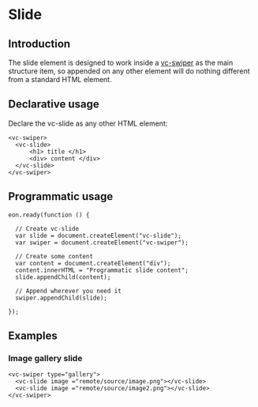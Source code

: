 # Slide

## Introduction

The slide element is designed to work inside a [vc-swiper](/vimlet/VimletComet/master/docs/release/index.html#!version=1.0.0&mode=tutorial&file=entries%2FComponents%2FSwiper.md) as the main structure item, so appended on any other element will do nothing different from a standard HTML element. 

## Declarative usage

Declare the vc-slide as any other HTML element:

``` [html]
<vc-swiper>
  <vc-slide>
      <h1> title </h1>
      <div> content </div>
  </vc-slide>
</vc-swiper>
```

## Programmatic usage
``` [javascript]
eon.ready(function () {

  // Create vc-slide
  var slide = document.createElement("vc-slide");
  var swiper = document.createElement("vc-swiper");

  // Create some content
  var content = document.createElement("div");
  content.innerHTML = "Programmatic slide content";
  slide.appendChild(content);  

  // Append wherever you need it
  swiper.appendChild(slide);

});
```
## Examples
### Image gallery slide

``` [html]
<vc-swiper type="gallery">
  <vc-slide image ="remote/source/image.png"></vc-slide>
  <vc-slide image ="remote/source/image2.png"></vc-slide>
</vc-swiper>
```